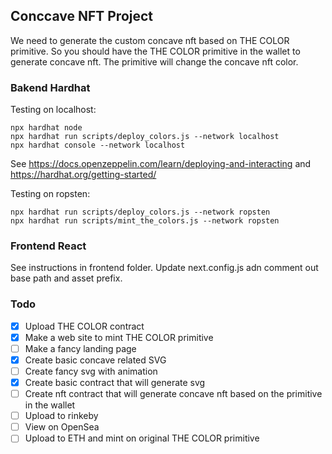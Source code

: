 ## Conccave NFT Project

We need to generate the custom concave nft based on THE COLOR primitive. So you should have the THE COLOR primitive in the wallet to generate concave nft. The primitive will change the concave nft color.

### Bakend Hardhat

Testing on localhost:

```
npx hardhat node
npx hardhat run scripts/deploy_colors.js --network localhost
npx hardhat console --network localhost
```

See https://docs.openzeppelin.com/learn/deploying-and-interacting
and https://hardhat.org/getting-started/

Testing on ropsten:

```
npx hardhat run scripts/deploy_colors.js --network ropsten
npx hardhat run scripts/mint_the_colors.js --network ropsten
```

### Frontend React

See instructions in frontend folder. Update next.config.js adn comment out base path and asset prefix.

### Todo

 - [x] Upload THE COLOR contract
 - [x] Make a web site to mint THE COLOR primitive
 - [ ] Make a fancy landing page
 - [x] Create basic concave related SVG
 - [ ] Create fancy svg with animation
 - [x] Create basic contract that will generate svg
 - [ ] Create nft contract that will generate concave nft based on the primitive in the wallet
 - [ ] Upload to rinkeby
 - [ ] View on OpenSea
 - [ ] Upload to ETH and mint on original THE COLOR primitive
